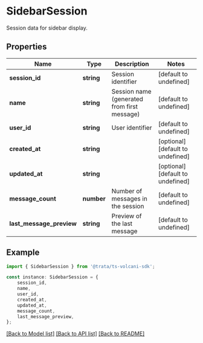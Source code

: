 # SidebarSession

Session data for sidebar display.

## Properties

Name | Type | Description | Notes
------------ | ------------- | ------------- | -------------
**session_id** | **string** | Session identifier | [default to undefined]
**name** | **string** | Session name (generated from first message) | [default to undefined]
**user_id** | **string** | User identifier | [default to undefined]
**created_at** | **string** |  | [optional] [default to undefined]
**updated_at** | **string** |  | [optional] [default to undefined]
**message_count** | **number** | Number of messages in the session | [default to undefined]
**last_message_preview** | **string** | Preview of the last message | [default to undefined]

## Example

```typescript
import { SidebarSession } from '@trata/ts-volcani-sdk';

const instance: SidebarSession = {
    session_id,
    name,
    user_id,
    created_at,
    updated_at,
    message_count,
    last_message_preview,
};
```

[[Back to Model list]](../README.md#documentation-for-models) [[Back to API list]](../README.md#documentation-for-api-endpoints) [[Back to README]](../README.md)
